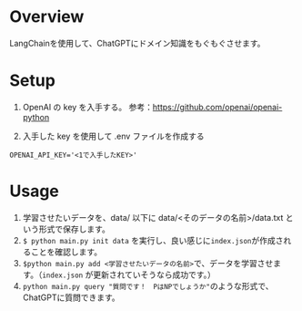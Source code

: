 # Overview
LangChainを使用して、ChatGPTにドメイン知識をもぐもぐさせます。

# Setup
1. OpenAI の key を入手する。
参考：https://github.com/openai/openai-python

2. 入手した key を使用して .env ファイルを作成する

```.env
OPENAI_API_KEY='<1で入手したKEY>'
```

# Usage
1. 学習させたいデータを、data/ 以下に data/<そのデータの名前>/data.txt という形式で保存します。
2. `$ python main.py init data` を実行し、良い感じに`index.json`が作成されることを確認します。
3. `$python main.py add <学習させたいデータの名前>`で、データを学習させます。（`index.json` が更新されていそうなら成功です。）
4. `python main.py query "質問です！　PはNPでしょうか"`のような形式で、ChatGPTに質問できます。

